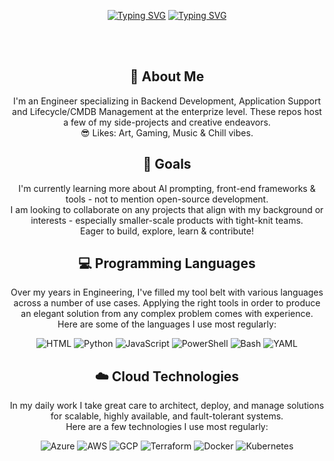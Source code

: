 <div align="center"> 
  <p>
    <a href="https://git.io/typing-svg"><img src="https://readme-typing-svg.herokuapp.com?font=Fira+Code&color=006622&background=000000&pause=1&multiline=true&duration=300&repeat=false&random=false&width=500&height=175&lines=f+=+open('README.md');with+open('README.md',+'r')+as+file:;file_contents+=+f.read();print(file_contents);f.close()" alt="Typing SVG" /></a>
     <a href="https://git.io/typing-svg"><img src="https://readme-typing-svg.herokuapp.com?font=Fira+Code&delay=2000&size=40&color=2457AD&center=true&vCenter=true&pause=300&duration=3000&random=false&width=1000&height=100&lines=Hello+World!;Thanks+for+checking+out+my+Github!;Take+a+look+around+👀;All+feedback+is+welcomed!" alt="Typing SVG" /></a>
  </p>
  <br>
  <br>
</div>
<div align="center">
  <h2>🚀 About Me</h2>
  <p>I'm an Engineer specializing in Backend Development, Application Support and Lifecycle/CMDB Management at the enterprize level. These repos host a few of my side-projects and creative endeavors.<br>😎 Likes: Art, Gaming, Music & Chill vibes.</p>
  <h2>🎯 Goals</h2>
  <p>I'm currently learning more about AI prompting, front-end frameworks & tools - not to mention open-source development.
  <br> 
  I am looking to collaborate on any projects that align with my background or interests - especially smaller-scale products with tight-knit teams.
  <br>
  Eager to build, explore, learn & contribute!
  </p>
  <h2>💻 Programming Languages</h2>
  <p align="center"> Over my years in Engineering, I've filled my tool belt with various languages across a number of use cases. Applying the right tools in order to produce an elegant solution from any complex problem comes with experience. <br>Here are some of the languages I use most regularly:
  </p>
  <div align="center">
    <img src="https://img.shields.io/badge/HTML+CSS-7c616f?style=for-the-badge&logo=html5&logoColor=white" alt="HTML"/>
    <img src="https://img.shields.io/badge/Python-3776AB?style=for-the-badge&logo=python&logoColor=white" alt="Python"/>
    <img src="https://img.shields.io/badge/JavaScript-F7DF1E?style=for-the-badge&logo=javascript&logoColor=black" alt="JavaScript"/>
    <img src="https://img.shields.io/badge/PowerShell-5391FE?style=for-the-badge&logo=powershell&logoColor=white" alt="PowerShell"/>
    <img src="https://img.shields.io/badge/Bash-4EAA25?style=for-the-badge&logo=gnu-bash&logoColor=white" alt="Bash"/>
    <img src="https://img.shields.io/badge/YAML-CB171E?style=for-the-badge" alt="YAML"/>
  </div> 
  <h2>☁️ Cloud Technologies</h2>
  <p align="center">In my daily work I take great care to architect, deploy, and manage solutions for scalable, highly available, and fault-tolerant systems. <br>Here are a few technologies I use most regularly:</p>
  <div align="center">
    <img src="https://img.shields.io/badge/Azure-0089D6?style=for-the-badge&logo=microsoftazure&logoColor=white" alt="Azure"/>
    <img src="https://img.shields.io/badge/AWS-FF9900?style=for-the-badge&logo=amazonaws&logoColor=white" alt="AWS" />
    <img src="https://img.shields.io/badge/GCP-4285F4?style=for-the-badge&logo=googlecloud&logoColor=white" alt="GCP"/>
    <img src="https://img.shields.io/badge/Terraform-623CE4?style=for-the-badge&logo=terraform&logoColor=white" alt="Terraform"/>
    <img src="https://img.shields.io/badge/Docker-2496ED?style=for-the-badge&logo=docker&logoColor=white" alt="Docker"/>
    <img src="https://img.shields.io/badge/Kubernetes-326CE5?style=for-the-badge&logo=kubernetes&logoColor=white" alt="Kubernetes"/>
  </div>
</div>  
<!--
**jShy-Dev/jShy-Dev** is a ✨ _special_ ✨ repository because its `README.md` (this file) appears on your GitHub profile.

Here are some ideas to get you started:

- 🔭 I’m currently working on ...
- 🌱 I’m currently learning ...
- 👯 I’m looking to collaborate on ...
- 🤔 I’m looking for help with ...
- 💬 Ask me about ...
- 📫 How to reach me: ...
- 😄 Pronouns: ...
- ⚡ Fun fact: ...
-->
